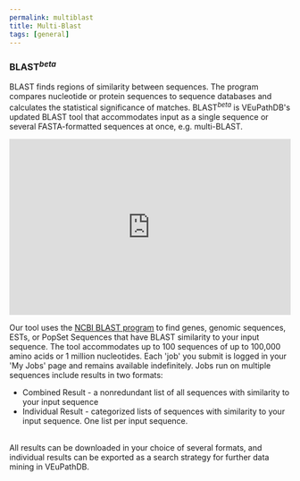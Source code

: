 ```yaml
---
permalink: multiblast
title: Multi-Blast
tags: [general]
---
```


<!-- no need for a title in this page -->

<div class="static-content">
<!-- use h3 for headings -->

<h3>BLAST<sup><i>beta</i></sup></h3>

<p>BLAST finds regions of similarity between sequences. The program compares nucleotide or protein sequences to sequence databases and calculates the statistical significance of matches.  BLAST<sup><i>beta</i></sup> is VEuPathDB's updated BLAST tool that accommodates input as a single sequence or several FASTA-formatted sequences at once, e.g. multi-BLAST.  </p>

<div style="display: flex; justify-content: center; align-items: center">  
     <iframe width="560" height="315" src="https://www.youtube.com/embed/mEjt8FhC-W8" frameborder="0" allow="accelerometer; autoplay; clipboard-write; encrypted-media; gyroscope; picture-in-picture" allowfullscreen></iframe>
   </div>

<p>Our tool uses the <a href="https://blast.ncbi.nlm.nih.gov/Blast.cgi" target="_blank">NCBI BLAST program</a> to find genes, genomic sequences, ESTs, or PopSet Sequences that have BLAST similarity to your input sequence. The tool accommodates up to 100 sequences of up to 100,000 amino acids or 1 million nucleotides. Each 'job' you submit is logged in your 'My Jobs' page and remains available indefinitely. Jobs run on multiple sequences include results in two formats:
<br>
<ul>
    <li>Combined Result - a nonredundant list of all sequences with similarity to your input sequence</li>
    <li>Individual Result - categorized lists of sequences with similarity to your input sequence.  One list per input sequence.  </li>
</ul>
<br>
All results can be downloaded in your choice of several formats, and individual results can be exported as a search strategy for further data mining in VEuPathDB.
</p>




</div>
